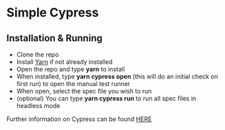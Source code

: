 # Simple Cypress

## Installation & Running
- Clone the repo
- Install [Yarn](https://classic.yarnpkg.com/en/) if not already installed
- Open the repo and type **yarn** to install
- When installed, type **yarn cypress open** (this will do an initial check on first run) to open the manual test runner
- When open, select the spec file you wish to run
- (optional) You can type **yarn cypress run** to run all spec files in headless mode

Further information on Cypress can be found [HERE](https://docs.cypress.io/guides/overview/why-cypress.html#In-a-nutshell)
